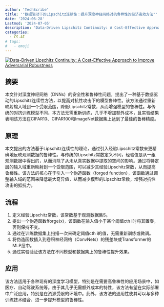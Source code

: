 ```yaml
---
author: 'TechScribe'
title: '"数据驱动下的Lipschitz连续性：提升深度神经网络对抗鲁棒性的经济高效方法"'
date: '2024-06-28'
Lastmod: '2024-07-05'
description: 'Data-Driven Lipschitz Continuity: A Cost-Effective Approach to Improve Adversarial Robustness'
categories:
  - CS.AI
# tags:
#   - emoji
---
```


[![Data-Driven Lipschitz Continuity: A Cost-Effective Approach to Improve Adversarial Robustness](https://arxiv-research-1301205113.cos.ap-guangzhou.myqcloud.com/images/2406.19622v1.pdf_0.jpg)](https://arxiv.org/abs/2406.19622v1)

## 摘要

本文针对深度神经网络（DNNs）的安全性和鲁棒性问题，提出了一种基于数据驱动的Lipschitz连续性方法，以提高对抗性攻击下的模型鲁棒性。该方法通过重新映射输入域到一个受限范围，降低Lipschitz常数，从而增强模型的鲁棒性。与传统的对抗训练模型不同，本方法无需重新训练，几乎不增加额外成本，且实验结果表明该方法在CIFAR10、CIFAR100和ImageNet数据集上达到了最佳的鲁棒精度。<!--more-->

## 原理

本文提出的方法基于Lipschitz连续性的理论，通过引入经验Lipschitz常数来更精确地反映观测数据的鲁棒性。与传统的Lipschitz常数定义不同，经验值是从一组观测数据中得出的，从而消除了从未从真实数据中提取的空间的影响。通过将特定层的输入域重新映射到一个受限范围，可以减少其经验Lipschitz常数，从而提高鲁棒性。该方法的核心在于引入一个伪造函数（forged function），该函数通过调整输入域的范围来降低最大奇异值，从而减少模型的Lipschitz常数，增强对抗性攻击的抵抗力。

## 流程

1. 定义经验Lipschitz常数，该常数基于观测数据集S。
2. 提出一个伪造函数fforge(x)，该函数在输入值小于某个阈值cth i时将其置零，否则保持不变。
3. 通过在训练数据集上扫描一次来确定阈值cth i的值，无需重新训练或微调。
4. 将伪造函数插入到卷积神经网络（ConvNets）的残差块或Transformer的MLP层中。
5. 通过实验验证该方法在不同模型和数据集上的鲁棒性提升效果。

## 应用

该方法适用于各种现有的深度学习模型，特别是在需要高鲁棒性的应用场景中，如医疗、自动驾驶系统等。由于其几乎无需额外成本的特性，该方法有望在实际部署中广泛应用，特别是在资源受限的环境中。此外，该方法的通用性使其可以与多种训练技术结合，进一步提升模型的鲁棒性。
